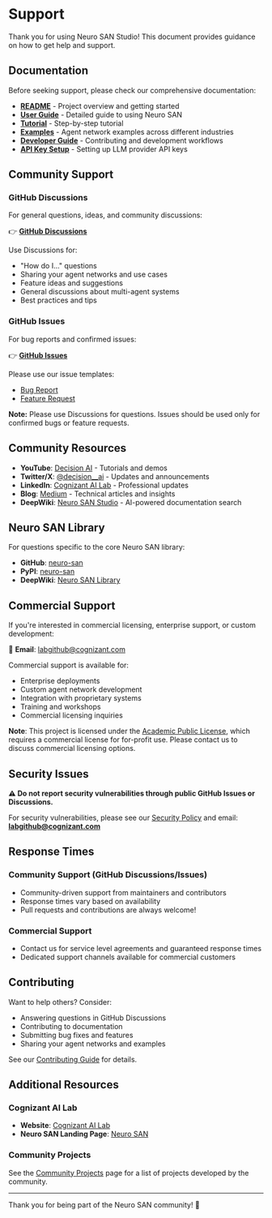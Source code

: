 # Support

Thank you for using Neuro SAN Studio! This document provides guidance on how to get help and support.

## Documentation

Before seeking support, please check our comprehensive documentation:

- **[README](README.md)** - Project overview and getting started
- **[User Guide](docs/user_guide.md)** - Detailed guide to using Neuro SAN
- **[Tutorial](docs/tutorial.md)** - Step-by-step tutorial
- **[Examples](docs/examples.md)** - Agent network examples across different industries
- **[Developer Guide](docs/dev_guide.md)** - Contributing and development workflows
- **[API Key Setup](docs/api_key.md)** - Setting up LLM provider API keys

## Community Support

### GitHub Discussions

For general questions, ideas, and community discussions:

👉 **[GitHub Discussions](https://github.com/cognizant-ai-lab/neuro-san-studio/discussions)**

Use Discussions for:
- "How do I..." questions
- Sharing your agent networks and use cases
- Feature ideas and suggestions
- General discussions about multi-agent systems
- Best practices and tips

### GitHub Issues

For bug reports and confirmed issues:

👉 **[GitHub Issues](https://github.com/cognizant-ai-lab/neuro-san-studio/issues)**

Please use our issue templates:
- [Bug Report](https://github.com/cognizant-ai-lab/neuro-san-studio/issues/new?template=bug_report.md)
- [Feature Request](https://github.com/cognizant-ai-lab/neuro-san-studio/issues/new?template=feature_request.md)

**Note:** Please use Discussions for questions. Issues should be used only for confirmed bugs or feature requests.

## Community Resources

- **YouTube**: [Decision AI](https://www.youtube.com/@decision-ai) - Tutorials and demos
- **Twitter/X**: [@decision__ai](https://x.com/decision__ai) - Updates and announcements
- **LinkedIn**: [Cognizant AI Lab](https://www.linkedin.com/showcase/cognizant-ai-lab) - Professional updates
- **Blog**: [Medium](https://medium.com/@evolutionmlmail) - Technical articles and insights
- **DeepWiki**: [Neuro SAN Studio](https://deepwiki.com/cognizant-ai-lab/neuro-san-studio) - AI-powered documentation search

## Neuro SAN Library

For questions specific to the core Neuro SAN library:

- **GitHub**: [neuro-san](https://github.com/cognizant-ai-lab/neuro-san)
- **PyPI**: [neuro-san](https://pypi.org/project/neuro-san/)
- **DeepWiki**: [Neuro SAN Library](https://deepwiki.com/cognizant-ai-lab/neuro-san)

## Commercial Support

If you're interested in commercial licensing, enterprise support, or custom development:

📧 **Email**: labgithub@cognizant.com

Commercial support is available for:
- Enterprise deployments
- Custom agent network development
- Integration with proprietary systems
- Training and workshops
- Commercial licensing inquiries

**Note**: This project is licensed under the [Academic Public License](LICENSE.txt), which requires a commercial license for for-profit use. Please contact us to discuss commercial licensing options.

## Security Issues

**⚠️ Do not report security vulnerabilities through public GitHub Issues or Discussions.**

For security vulnerabilities, please see our [Security Policy](SECURITY.md) and email: **labgithub@cognizant.com**

## Response Times

### Community Support (GitHub Discussions/Issues)
- Community-driven support from maintainers and contributors
- Response times vary based on availability
- Pull requests and contributions are always welcome!

### Commercial Support
- Contact us for service level agreements and guaranteed response times
- Dedicated support channels available for commercial customers

## Contributing

Want to help others? Consider:
- Answering questions in GitHub Discussions
- Contributing to documentation
- Submitting bug fixes and features
- Sharing your agent networks and examples

See our [Contributing Guide](CONTRIBUTING.md) for details.

## Additional Resources

### Cognizant AI Lab
- **Website**: [Cognizant AI Lab](https://www.cognizant.com/us/en/ai-lab)
- **Neuro SAN Landing Page**: [Neuro SAN](https://www.cognizant.com/us/en/ai-lab/neuro-san)

### Community Projects

See the [Community Projects](README.md#community-projects) page for a list of projects developed by the community.

---

Thank you for being part of the Neuro SAN community! 🚀
